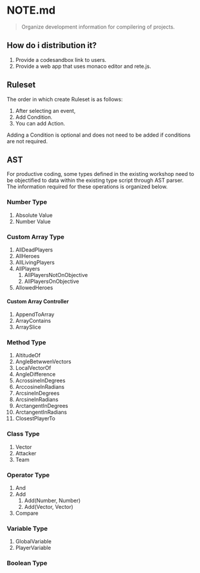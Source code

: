 # NOTE.md

> Organize development information for compilering of projects.

## How do i distribution it?

1. Provide a codesandbox link to users.
2. Provide a web app that uses monaco editor and rete.js.

## Ruleset

The order in which create Ruleset is as follows:

1. After selecting an event,
2. Add Condition.
3. You can add Action.

Adding a Condition is optional and does not need to be added if conditions are not required.

## AST

For productive coding, some types defined in the existing workshop need to be objectified to data within the existing type script through AST parser. The information required for these operations is organized below.

### Number Type

1. Absolute Value
2. Number  Value



### Custom Array Type

1. AllDeadPlayers
2. AllHeroes
3. AllLivingPlayers
4. AllPlayers
   1. AllPlayersNotOnObjective
   2. AllPlayersOnObjective
5. AllowedHeroes

#### Custom Array Controller

1. AppendToArray
2. ArrayContains
3. ArraySlice



### Method Type

1. AltitudeOf
2. AngleBetwwenVectors
4. LocalVectorOf
4. AngleDifference
5. AcrossineInDegrees
6. ArccosineInRadians
7. ArcsineInDegrees
8. ArcsineInRadians
9. ArctangentInDegrees
10. ArctangentInRadians
11. ClosestPlayerTo

### Class Type

1. Vector
2. Attacker
3. Team

### Operator Type

1. And
2. Add
   1. Add(Number, Number)
   2. Add(Vector, Vector)
3. Compare

### Variable Type

1. GlobalVariable
2. PlayerVariable

### Boolean Type